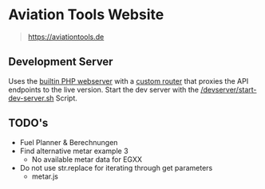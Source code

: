 # Aviation Tools Website
> https://aviationtools.de

## Development Server
Uses the [builtin PHP webserver](https://www.php.net/manual/en/features.commandline.webserver.php) with a [custom router](./devserver/dev_router.php) that proxies the API endpoints to the live version.
Start the dev server with the [/devserver/start-dev-server.sh](devserver/start-devserver.sh) Script.

## TODO's
- Fuel Planner & Berechnungen
- Find alternative metar example 3
    - No available metar data for EGXX
- Do not use str.replace for iterating through get parameters
    - metar.js
